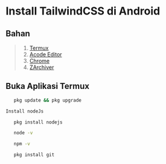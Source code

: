 # Install TailwindCSS di Android

## Bahan
> 1. [Termux](https://moneyblink.com/xplljU7Mx7)
> 2. [Acode Editor]()
> 3. [Chrome]()
> 4. [ZArchiver]()

## Buka Aplikasi Termux
```bash 
   pkg update && pkg upgrade
```
```bash 
Install nodeJs

   pkg install nodejs
```
```bash
   node -v
```
```bash
   npm -v
```
```bash
   pkg install git
```
## 

